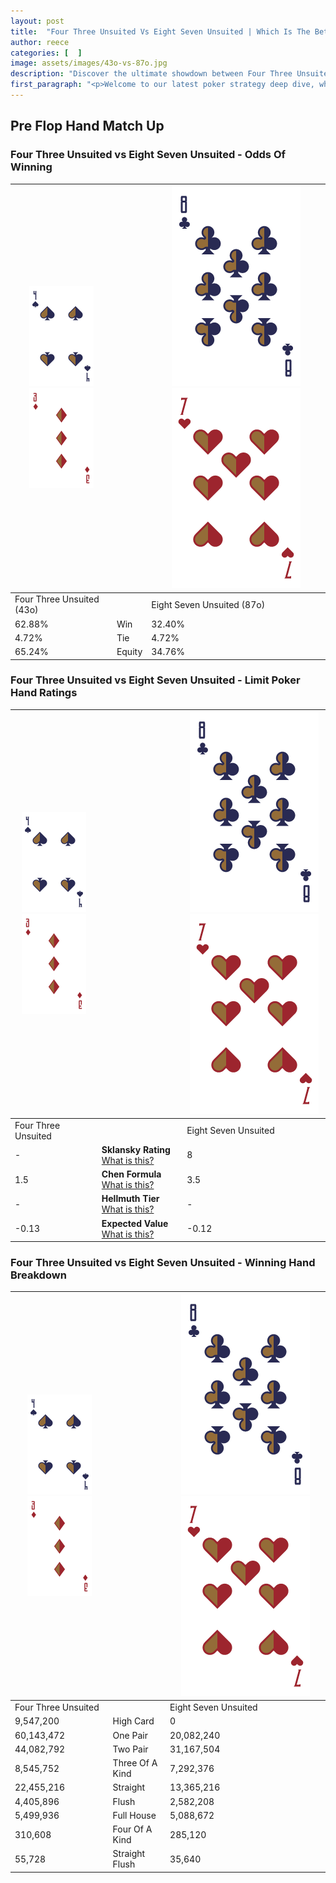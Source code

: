 ```yaml
---
layout: post
title:  "Four Three Unsuited Vs Eight Seven Unsuited | Which Is The Better Hand In Poker? A Complete Guide"
author: reece
categories: [  ]
image: assets/images/43o-vs-87o.jpg
description: "Discover the ultimate showdown between Four Three Unsuited and Eight Seven Unsuited in poker! Uncover the odds, strategies, and scenarios where one hand triumphs over the other. Get ready to up your poker game with this thrilling analysis."
first_paragraph: "<p>Welcome to our latest poker strategy deep dive, where we're pitting two distinct hands against each other in a high-stakes showdown: Four Three Unsuited vs Eight Seven Unsuited.</p><p>In the dynamic world of poker, every decision counts, and knowing which hand holds the upper hand is key to your success at the table.</p><p>In this article, we'll dissect these two hands, explore the scenarios where one dominates the other, and equip you with the knowledge to make strategic choices that can tip the odds in your favor.</p><p>Get ready to unravel the intriguing dynamics of these poker hands and elevate your game to new heights.</p>"
---
```




[comment]: # (sp0)

## Pre Flop Hand Match Up

<div class="table hand-ratings" markdown="1"> 



### Four Three Unsuited vs Eight Seven Unsuited - Odds Of Winning


    
| ![image info](assets/images/hand1/4.png) ![image info](assets/images/hand1/3o.png) |  | ![image info](assets/images/hand2/8.png) ![image info](assets/images/hand2/7o.png) |
| -------- | -------- | -------- |
| Four Three Unsuited (43o) |  | Eight Seven Unsuited (87o) |
| 62.88% | Win | 32.40% |
| 4.72% | Tie | 4.72% |
| 65.24% | Equity | 34.76% |




[comment]: # (sp1)



### Four Three Unsuited vs Eight Seven Unsuited - Limit Poker Hand Ratings


    
| ![image info](assets/images/hand1/4.png) ![image info](assets/images/hand1/3o.png) |  | ![image info](assets/images/hand2/8.png) ![image info](assets/images/hand2/7o.png) |
| -------- | -------- | -------- |
| Four Three Unsuited |  | Eight Seven Unsuited |
| - | **Sklansky Rating** [What is this?](/sklansky-rating-explained) | 8 |
| 1.5 | **Chen Formula** [What is this?](/chen-formula-explained) | 3.5 |
| - | **Hellmuth Tier** [What is this?](/Hellmuth-tier-explained) | - |
| -0.13 | **Expected Value** [What is this?](/expected-value-explained) | -0.12 |




[comment]: # (sp2)



### Four Three Unsuited vs Eight Seven Unsuited - Winning Hand Breakdown


    
| ![image info](assets/images/hand1/4.png) ![image info](assets/images/hand1/3o.png) |  | ![image info](assets/images/hand2/8.png) ![image info](assets/images/hand2/7o.png) |
| -------- | -------- | -------- |
| Four Three Unsuited |  | Eight Seven Unsuited |
| 9,547,200 | High Card | 0 |
| 60,143,472 | One Pair | 20,082,240 |
| 44,082,792 | Two Pair | 31,167,504 |
| 8,545,752 | Three Of A Kind | 7,292,376 |
| 22,455,216 | Straight | 13,365,216 |
| 4,405,896 | Flush | 2,582,208 |
| 5,499,936 | Full House | 5,088,672 |
| 310,608 | Four Of A Kind | 285,120 |
| 55,728 | Straight Flush | 35,640 |




[comment]: # (sp3)



</div>

[comment]: # (sp4)



[comment]: # (sp5)

